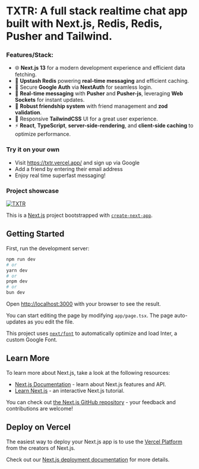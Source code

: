 # TXTR: A full stack realtime chat app built with Next.js, Redis, Redis, Pusher and Tailwind.

### **Features/Stack:**
* 🌐 **Next.js 13** for a modern development experience and efficient data fetching.
* 📂 **Upstash Redis** powering **real-time messaging** and efficient caching.
* 🔐 Secure **Google Auth** via **NextAuth** for seamless login.
* 💬 **Real-time messaging** with **Pusher** and **Pusher-js**, leveraging **Web Sockets** for instant updates.
* 🤝 **Robust friendship system** with friend management and **zod validation**.
* 🎨 Responsive **TailwindCSS** UI for a great user experience.
* ⚡ **React**, **TypeScript**, **server-side-rendering**, and **client-side caching** to optimize performance.

### **Try it on your own**
* Visit https://txtr.vercel.app/ and sign up via Google
* Add a friend by entering their email address
* Enjoy real time superfast messaging!

### Project showcase

[![TXTR](https://img.youtube.com/vi/wuz5VR5QEXY/0.jpg)](https://www.youtube.com/watch?v=wuz5VR5QEXY)


This is a [Next.js](https://nextjs.org/) project bootstrapped with [`create-next-app`](https://github.com/vercel/next.js/tree/canary/packages/create-next-app).

## Getting Started

First, run the development server:

```bash
npm run dev
# or
yarn dev
# or
pnpm dev
# or
bun dev
```

Open [http://localhost:3000](http://localhost:3000) with your browser to see the result.

You can start editing the page by modifying `app/page.tsx`. The page auto-updates as you edit the file.

This project uses [`next/font`](https://nextjs.org/docs/basic-features/font-optimization) to automatically optimize and load Inter, a custom Google Font.

## Learn More

To learn more about Next.js, take a look at the following resources:

- [Next.js Documentation](https://nextjs.org/docs) - learn about Next.js features and API.
- [Learn Next.js](https://nextjs.org/learn) - an interactive Next.js tutorial.

You can check out [the Next.js GitHub repository](https://github.com/vercel/next.js/) - your feedback and contributions are welcome!

## Deploy on Vercel

The easiest way to deploy your Next.js app is to use the [Vercel Platform](https://vercel.com/new?utm_medium=default-template&filter=next.js&utm_source=create-next-app&utm_campaign=create-next-app-readme) from the creators of Next.js.

Check out our [Next.js deployment documentation](https://nextjs.org/docs/deployment) for more details.
